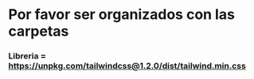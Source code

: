 # Por favor ser organizados con las carpetas

### Libreria =   https://unpkg.com/tailwindcss@1.2.0/dist/tailwind.min.css
 

